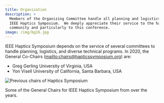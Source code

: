 ```yaml
---
title: Organization
description: >
  Members of the Organizing Committee handle all planning and logistics for the
  IEEE Haptics Symposium.  We deeply appreciate their service to the haptics
  community and particularly to this conference.
image: /img/bg16.jpg
---
```

IEEE Haptics Symposium depends on the service of several committees to handle planning, logistics, and diverse technical programs. In 2020, the General Co-Chairs (<mailto:chairs@hapticssymposium.org>) are:

* Greg Gerling   University of Virginia, USA
* Yon Visell   University of California, Santa Barbara, USA

![Previous chairs of Haptics Symposium](/img/slide-image-12-crop.jpg "Some of the General Chairs for IEEE Haptics Symposium over the years")

Some of the General Chairs for IEEE Haptics Symposium from over the years.
